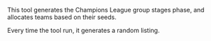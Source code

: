 This tool generates the Champions League group stages phase, and allocates teams based on their seeds. 

Every time the tool run, it generates a random listing.